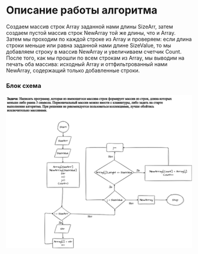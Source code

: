 # Описание работы алгоритма
Создаем массив строк Array заданной нами длины SizeArr, затем создаем пустой массив строк NewArray той же длины, что и Array. Затем мы проходим по каждой строке из Array и проверяем: если длина строки меньше или равна заданной нами длине SizeValue, то мы добавляем строку в массив NewArray и увеличиваем счетчик Count. После того, как мы прошли по всем строкам из Array, мы выводим на печать оба массива: исходный Array и оттфильтрованный нами NewArray, содержащий только добавленные строки.


### Блок схема
![Блок схема](/diagram/BlockDiagram.drawio.png "Блок схема")
